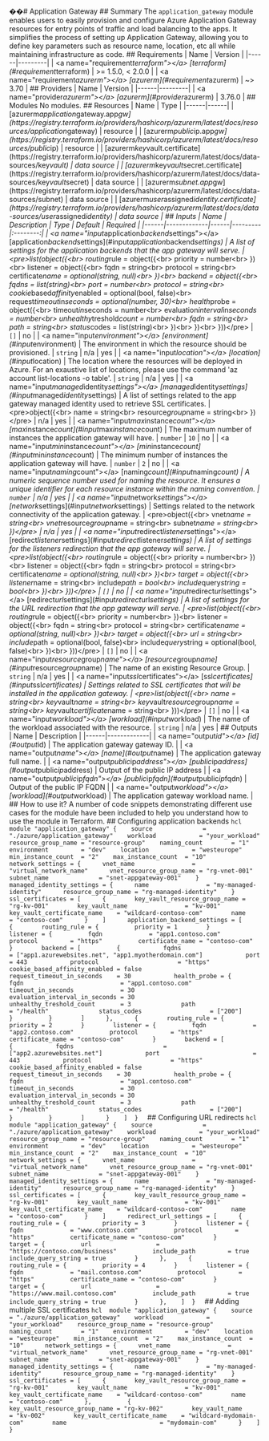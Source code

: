 ��#   A p p l i c a t i o n   G a t e w a y  
  
 # #   S u m m a r y  
  
 T h e   ` a p p l i c a t i o n _ g a t e w a y `   m o d u l e   e n a b l e s   u s e r s   t o   e a s i l y   p r o v i s i o n   a n d   c o n f i g u r e   A z u r e   A p p l i c a t i o n   G a t e w a y   r e s o u r c e s   f o r   e n t r y   p o i n t s   o f   t r a f f i c   a n d   l o a d   b a l a n c i n g   t o   t h e   a p p s .   I t   s i m p l i f i e s   t h e   p r o c e s s   o f   s e t t i n g   u p   A p p l i c a t i o n   G a t e w a y ,   a l l o w i n g   y o u   t o   d e f i n e   k e y   p a r a m e t e r s   s u c h   a s   r e s o u r c e   n a m e ,   l o c a t i o n ,   e t c   a l l   w h i l e   m a i n t a i n i n g   i n f r a s t r u c t u r e   a s   c o d e .  
  
 # #   R e q u i r e m e n t s  
  
 |   N a m e   |   V e r s i o n   |  
 | - - - - - - | - - - - - - - - - |  
 |   < a   n a m e = " r e q u i r e m e n t _ t e r r a f o r m " > < / a >   [ t e r r a f o r m ] ( # r e q u i r e m e n t \ _ t e r r a f o r m )   |   > =   1 . 5 . 0 ,   <   2 . 0 . 0   |  
 |   < a   n a m e = " r e q u i r e m e n t _ a z u r e r m " > < / a >   [ a z u r e r m ] ( # r e q u i r e m e n t \ _ a z u r e r m )   |   ~ >   3 . 7 0   |  
  
 # #   P r o v i d e r s  
  
 |   N a m e   |   V e r s i o n   |  
 | - - - - - - | - - - - - - - - - |  
 |   < a   n a m e = " p r o v i d e r _ a z u r e r m " > < / a >   [ a z u r e r m ] ( # p r o v i d e r \ _ a z u r e r m )   |   3 . 7 6 . 0   |  
  
 # #   M o d u l e s  
  
 N o   m o d u l e s .  
  
 # #   R e s o u r c e s  
  
 |   N a m e   |   T y p e   |  
 | - - - - - - | - - - - - - |  
 |   [ a z u r e r m _ a p p l i c a t i o n _ g a t e w a y . a p p _ g w ] ( h t t p s : / / r e g i s t r y . t e r r a f o r m . i o / p r o v i d e r s / h a s h i c o r p / a z u r e r m / l a t e s t / d o c s / r e s o u r c e s / a p p l i c a t i o n _ g a t e w a y )   |   r e s o u r c e   |  
 |   [ a z u r e r m _ p u b l i c _ i p . a p p _ g w ] ( h t t p s : / / r e g i s t r y . t e r r a f o r m . i o / p r o v i d e r s / h a s h i c o r p / a z u r e r m / l a t e s t / d o c s / r e s o u r c e s / p u b l i c _ i p )   |   r e s o u r c e   |  
 |   [ a z u r e r m _ k e y _ v a u l t . c e r t i f i c a t e ] ( h t t p s : / / r e g i s t r y . t e r r a f o r m . i o / p r o v i d e r s / h a s h i c o r p / a z u r e r m / l a t e s t / d o c s / d a t a - s o u r c e s / k e y _ v a u l t )   |   d a t a   s o u r c e   |  
 |   [ a z u r e r m _ k e y _ v a u l t _ s e c r e t . c e r t i f i c a t e ] ( h t t p s : / / r e g i s t r y . t e r r a f o r m . i o / p r o v i d e r s / h a s h i c o r p / a z u r e r m / l a t e s t / d o c s / d a t a - s o u r c e s / k e y _ v a u l t _ s e c r e t )   |   d a t a   s o u r c e   |  
 |   [ a z u r e r m _ s u b n e t . a p p _ g w ] ( h t t p s : / / r e g i s t r y . t e r r a f o r m . i o / p r o v i d e r s / h a s h i c o r p / a z u r e r m / l a t e s t / d o c s / d a t a - s o u r c e s / s u b n e t )   |   d a t a   s o u r c e   |  
 |   [ a z u r e r m _ u s e r _ a s s i g n e d _ i d e n t i t y . c e r t i f i c a t e ] ( h t t p s : / / r e g i s t r y . t e r r a f o r m . i o / p r o v i d e r s / h a s h i c o r p / a z u r e r m / l a t e s t / d o c s / d a t a - s o u r c e s / u s e r _ a s s i g n e d _ i d e n t i t y )   |   d a t a   s o u r c e   |  
  
 # #   I n p u t s  
  
 |   N a m e   |   D e s c r i p t i o n   |   T y p e   |   D e f a u l t   |   R e q u i r e d   |  
 | - - - - - - | - - - - - - - - - - - - - | - - - - - - | - - - - - - - - - | : - - - - - - - - : |  
 |   < a   n a m e = " i n p u t _ a p p l i c a t i o n _ b a c k e n d _ s e t t i n g s " > < / a >   [ a p p l i c a t i o n \ _ b a c k e n d \ _ s e t t i n g s ] ( # i n p u t \ _ a p p l i c a t i o n \ _ b a c k e n d \ _ s e t t i n g s )   |   A   l i s t   o f   s e t t i n g s   f o r   t h e   a p p l i c a t i o n   b a c k e n d s   t h a t   t h e   a p p   g a t e w a y   w i l l   s e r v e .   |   < p r e > l i s t ( o b j e c t ( { < b r >         r o u t i n g _ r u l e   =   o b j e c t ( { < b r >             p r i o r i t y   =   n u m b e r < b r >         } ) < b r >         l i s t e n e r   =   o b j e c t ( { < b r >             f q d n                           =   s t r i n g < b r >             p r o t o c o l                   =   s t r i n g < b r >             c e r t i f i c a t e _ n a m e   =   o p t i o n a l ( s t r i n g ,   n u l l ) < b r >         } ) < b r >         b a c k e n d   =   o b j e c t ( { < b r >             f q d n s                                                   =   l i s t ( s t r i n g ) < b r >             p o r t                                                     =   n u m b e r < b r >             p r o t o c o l                                             =   s t r i n g < b r >             c o o k i e _ b a s e d _ a f f i n i t y _ e n a b l e d   =   o p t i o n a l ( b o o l ,   f a l s e ) < b r >             r e q u e s t _ t i m e o u t _ i n _ s e c o n d s         =   o p t i o n a l ( n u m b e r ,   3 0 ) < b r >             h e a l t h _ p r o b e   =   o b j e c t ( { < b r >                 t i m e o u t _ i n _ s e c o n d s                           =   n u m b e r < b r >                 e v a l u a t i o n _ i n t e r v a l _ i n _ s e c o n d s   =   n u m b e r < b r >                 u n h e a l t h y _ t r e s h o l d _ c o u n t               =   n u m b e r < b r >                 f q d n                                                       =   s t r i n g < b r >                 p a t h                                                       =   s t r i n g < b r >                 s t a t u s _ c o d e s                                       =   l i s t ( s t r i n g ) < b r >             } ) < b r >         } ) < b r >     } ) ) < / p r e >   |   ` [ ] `   |   n o   |  
 |   < a   n a m e = " i n p u t _ e n v i r o n m e n t " > < / a >   [ e n v i r o n m e n t ] ( # i n p u t \ _ e n v i r o n m e n t )   |   T h e   e n v i r o n m e n t   i n   w h i c h   t h e   r e s o u r c e   s h o u l d   b e   p r o v i s i o n e d .   |   ` s t r i n g `   |   n / a   |   y e s   |  
 |   < a   n a m e = " i n p u t _ l o c a t i o n " > < / a >   [ l o c a t i o n ] ( # i n p u t \ _ l o c a t i o n )   |   T h e   l o c a t i o n   w h e r e   t h e   r e s o u r c e s   w i l l   b e   d e p l o y e d   i n   A z u r e .   F o r   a n   e x a u s t i v e   l i s t   o f   l o c a t i o n s ,   p l e a s e   u s e   t h e   c o m m a n d   ' a z   a c c o u n t   l i s t - l o c a t i o n s   - o   t a b l e ' .   |   ` s t r i n g `   |   n / a   |   y e s   |  
 |   < a   n a m e = " i n p u t _ m a n a g e d _ i d e n t i t y _ s e t t i n g s " > < / a >   [ m a n a g e d \ _ i d e n t i t y \ _ s e t t i n g s ] ( # i n p u t \ _ m a n a g e d \ _ i d e n t i t y \ _ s e t t i n g s )   |   A   l i s t   o f   s e t t i n g s   r e l a t e d   t o   t h e   a p p   g a t e w a y   m a n a g e d   i d e n t i t y   u s e d   t o   r e t r i e v e   S S L   c e r t i f i c a t e s .   |   < p r e > o b j e c t ( { < b r >         n a m e                                 =   s t r i n g < b r >         r e s o u r c e _ g r o u p _ n a m e   =   s t r i n g < b r >     } ) < / p r e >   |   n / a   |   y e s   |  
 |   < a   n a m e = " i n p u t _ m a x _ i n s t a n c e _ c o u n t " > < / a >   [ m a x \ _ i n s t a n c e \ _ c o u n t ] ( # i n p u t \ _ m a x \ _ i n s t a n c e \ _ c o u n t )   |   T h e   m a x i m u m   n u m b e r   o f   i n s t a n c e s   t h e   a p p l i c a t i o n   g a t e w a y   w i l l   h a v e .   |   ` n u m b e r `   |   ` 1 0 `   |   n o   |  
 |   < a   n a m e = " i n p u t _ m i n _ i n s t a n c e _ c o u n t " > < / a >   [ m i n \ _ i n s t a n c e \ _ c o u n t ] ( # i n p u t \ _ m i n \ _ i n s t a n c e \ _ c o u n t )   |   T h e   m i n i m u m   n u m b e r   o f   i n s t a n c e s   t h e   a p p l i c a t i o n   g a t e w a y   w i l l   h a v e .   |   ` n u m b e r `   |   ` 2 `   |   n o   |  
 |   < a   n a m e = " i n p u t _ n a m i n g _ c o u n t " > < / a >   [ n a m i n g \ _ c o u n t ] ( # i n p u t \ _ n a m i n g \ _ c o u n t )   |   A   n u m e r i c   s e q u e n c e   n u m b e r   u s e d   f o r   n a m i n g   t h e   r e s o u r c e .   I t   e n s u r e s   a   u n i q u e   i d e n t i f i e r   f o r   e a c h   r e s o u r c e   i n s t a n c e   w i t h i n   t h e   n a m i n g   c o n v e n t i o n .   |   ` n u m b e r `   |   n / a   |   y e s   |  
 |   < a   n a m e = " i n p u t _ n e t w o r k _ s e t t i n g s " > < / a >   [ n e t w o r k \ _ s e t t i n g s ] ( # i n p u t \ _ n e t w o r k \ _ s e t t i n g s )   |   S e t t i n g s   r e l a t e d   t o   t h e   n e t w o r k   c o n n e c t i v i t y   o f   t h e   a p p l i c a t i o n   g a t e w a y .   |   < p r e > o b j e c t ( { < b r >         v n e t _ n a m e                                 =   s t r i n g < b r >         v n e t _ r e s o u r c e _ g r o u p _ n a m e   =   s t r i n g < b r >         s u b n e t _ n a m e                             =   s t r i n g < b r >     } ) < / p r e >   |   n / a   |   y e s   |  
 |   < a   n a m e = " i n p u t _ r e d i r e c t _ l i s t e n e r _ s e t t i n g s " > < / a >   [ r e d i r e c t \ _ l i s t e n e r \ _ s e t t i n g s ] ( # i n p u t \ _ r e d i r e c t \ _ l i s t e n e r \ _ s e t t i n g s )   |   A   l i s t   o f   s e t t i n g s   f o r   t h e   l i s t e n e r s   r e d i r e c t i o n   t h a t   t h e   a p p   g a t e w a y   w i l l   s e r v e .   |   < p r e > l i s t ( o b j e c t ( { < b r >         r o u t i n g _ r u l e   =   o b j e c t ( { < b r >             p r i o r i t y   =   n u m b e r < b r >         } ) < b r >         l i s t e n e r   =   o b j e c t ( { < b r >             f q d n                           =   s t r i n g < b r >             p r o t o c o l                   =   s t r i n g < b r >             c e r t i f i c a t e _ n a m e   =   o p t i o n a l ( s t r i n g ,   n u l l ) < b r >         } ) < b r >         t a r g e t   =   o b j e c t ( { < b r >             l i s t e n e r _ n a m e                 =   s t r i n g < b r >             i n c l u d e _ p a t h                   =   b o o l < b r >             i n c l u d e _ q u e r y _ s t r i n g   =   b o o l < b r >         } ) < b r >     } ) ) < / p r e >   |   ` [ ] `   |   n o   |  
 |   < a   n a m e = " i n p u t _ r e d i r e c t _ u r l _ s e t t i n g s " > < / a >   [ r e d i r e c t \ _ u r l \ _ s e t t i n g s ] ( # i n p u t \ _ r e d i r e c t \ _ u r l \ _ s e t t i n g s )   |   A   l i s t   o f   s e t t i n g s   f o r   t h e   U R L   r e d i r e c t i o n   t h a t   t h e   a p p   g a t e w a y   w i l l   s e r v e .   |   < p r e > l i s t ( o b j e c t ( { < b r >         r o u t i n g _ r u l e   =   o b j e c t ( { < b r >             p r i o r i t y   =   n u m b e r < b r >         } ) < b r >         l i s t e n e r   =   o b j e c t ( { < b r >             f q d n                           =   s t r i n g < b r >             p r o t o c o l                   =   s t r i n g < b r >             c e r t i f i c a t e _ n a m e   =   o p t i o n a l ( s t r i n g ,   n u l l ) < b r >         } ) < b r >         t a r g e t   =   o b j e c t ( { < b r >             u r l                                     =   s t r i n g < b r >             i n c l u d e _ p a t h                   =   o p t i o n a l ( b o o l ,   f a l s e ) < b r >             i n c l u d e _ q u e r y _ s t r i n g   =   o p t i o n a l ( b o o l ,   f a l s e ) < b r >         } ) < b r >     } ) ) < / p r e >   |   ` [ ] `   |   n o   |  
 |   < a   n a m e = " i n p u t _ r e s o u r c e _ g r o u p _ n a m e " > < / a >   [ r e s o u r c e \ _ g r o u p \ _ n a m e ] ( # i n p u t \ _ r e s o u r c e \ _ g r o u p \ _ n a m e )   |   T h e   n a m e   o f   a n   e x i s t i n g   R e s o u r c e   G r o u p .   |   ` s t r i n g `   |   n / a   |   y e s   |  
 |   < a   n a m e = " i n p u t _ s s l _ c e r t i f i c a t e s " > < / a >   [ s s l \ _ c e r t i f i c a t e s ] ( # i n p u t \ _ s s l \ _ c e r t i f i c a t e s )   |   S e t t i n g s   r e l a t e d   t o   S S L   c e r t i f i c a t e s   t h a t   w i l l   b e   i n s t a l l e d   i n   t h e   a p p l i c a t i o n   g a t e w a y .   |   < p r e > l i s t ( o b j e c t ( { < b r >         n a m e                                                     =   s t r i n g < b r >         k e y _ v a u l t _ n a m e                                 =   s t r i n g < b r >         k e y _ v a u l t _ r e s o u r c e _ g r o u p _ n a m e   =   s t r i n g < b r >         k e y _ v a u l t _ c e r t i f i c a t e _ n a m e         =   s t r i n g < b r >     } ) ) < / p r e >   |   ` [ ] `   |   n o   |  
 |   < a   n a m e = " i n p u t _ w o r k l o a d " > < / a >   [ w o r k l o a d ] ( # i n p u t \ _ w o r k l o a d )   |   T h e   n a m e   o f   t h e   w o r k l o a d   a s s o c i a t e d   w i t h   t h e   r e s o u r c e .   |   ` s t r i n g `   |   n / a   |   y e s   |  
  
 # #   O u t p u t s  
  
 |   N a m e   |   D e s c r i p t i o n   |  
 | - - - - - - | - - - - - - - - - - - - - |  
 |   < a   n a m e = " o u t p u t _ i d " > < / a >   [ i d ] ( # o u t p u t \ _ i d )   |   T h e   a p p l i c a t i o n   g a t e w a y     g a t e w a y     I D .   |  
 |   < a   n a m e = " o u t p u t _ n a m e " > < / a >   [ n a m e ] ( # o u t p u t \ _ n a m e )   |   T h e   a p p l i c a t i o n   g a t e w a y   f u l l   n a m e .   |  
 |   < a   n a m e = " o u t p u t _ p u b l i c _ i p _ a d d r e s s " > < / a >   [ p u b l i c \ _ i p \ _ a d d r e s s ] ( # o u t p u t \ _ p u b l i c \ _ i p \ _ a d d r e s s )   |   O u t p u t   o f   t h e   p u b l i c   I P   a d d r e s s   |  
 |   < a   n a m e = " o u t p u t _ p u b l i c _ i p _ f q d n " > < / a >   [ p u b l i c \ _ i p \ _ f q d n ] ( # o u t p u t \ _ p u b l i c \ _ i p \ _ f q d n )   |   O u t p u t   o f   t h e   p u b l i c   I P   F Q D N   |  
 |   < a   n a m e = " o u t p u t _ w o r k l o a d " > < / a >   [ w o r k l o a d ] ( # o u t p u t \ _ w o r k l o a d )   |   T h e   a p p l i c a t i o n   g a t e w a y   w o r k l o a d   n a m e .   |  
  
 # #   H o w   t o   u s e   i t ?  
  
 A   n u m b e r   o f   c o d e   s n i p p e t s   d e m o n s t r a t i n g   d i f f e r e n t   u s e   c a s e s   f o r   t h e   m o d u l e   h a v e   b e e n   i n c l u d e d   t o   h e l p   y o u   u n d e r s t a n d   h o w   t o   u s e   t h e   m o d u l e   i n   T e r r a f o r m .  
  
  
 # #   C o n f i g u r i n g   a p p l i c a t i o n   b a c k e n d s  
  
 ` ` ` h c l  
 m o d u l e   " a p p l i c a t i o n _ g a t e w a y "   {  
     s o u r c e                             =   " . / a z u r e / a p p l i c a t i o n _ g a t e w a y "  
     w o r k l o a d                         =   " y o u r _ w o r k l o a d "  
     r e s o u r c e _ g r o u p _ n a m e   =   " r e s o u r c e - g r o u p "  
     n a m i n g _ c o u n t                 =   " 1 "  
     e n v i r o n m e n t                   =   " d e v "  
     l o c a t i o n                         =   " w e s t e u r o p e "  
     m i n _ i n s t a n c e _ c o u n t     =   " 2 "  
     m a x _ i n s t a n c e _ c o u n t     =   " 1 0 "  
  
     n e t w o r k _ s e t t i n g s   =   {  
         v n e t _ n a m e                                 =   " v i r t u a l _ n e t w o r k _ n a m e "  
         v n e t _ r e s o u r c e _ g r o u p _ n a m e   =   " r g - v n e t - 0 0 1 "  
         s u b n e t _ n a m e                             =   " s n e t - a p p g a t e w a y - 0 0 1 "  
     }  
  
     m a n a g e d _ i d e n t i t y _ s e t t i n g s   =   {  
         n a m e                                 =   " m y - m a n a g e d - i d e n t i t y "  
         r e s o u r c e _ g r o u p _ n a m e   =   " r g - m a n a g e d - i d e n t i t y "  
     }  
  
     s s l _ c e r t i f i c a t e s   =   [  
         {  
             k e y _ v a u l t _ r e s o u r c e _ g r o u p _ n a m e   =   " r g - k v - 0 0 1 "  
             k e y _ v a u l t _ n a m e                                 =   " k v - 0 0 1 "  
             k e y _ v a u l t _ c e r t i f i c a t e _ n a m e         =   " w i l d c a r d - c o n t o s o - c o m "  
             n a m e                                                     =   " c o n t o s o - c o m "  
         }  
     ]  
  
     a p p l i c a t i o n _ b a c k e n d _ s e t t i n g s   =   [  
         {  
             r o u t i n g _ r u l e   =   {  
                 p r i o r i t y   =   1  
             }  
             l i s t e n e r   =   {  
                 f q d n                           =   " a p p 1 . c o n t o s o . c o m "  
                 p r o t o c o l                   =   " h t t p s "  
                 c e r t i f i c a t e _ n a m e   =   " c o n t o s o - c o m "  
             }  
             b a c k e n d   =   [  
                 {  
                     f q d n s                                                   =   [ " a p p 1 . a z u r e w e b s i t e s . n e t " ,   " a p p 1 . m y o t h e r d o m a i n . c o m " ]  
                     p o r t                                                     =   4 4 3  
                     p r o t o c o l                                             =   " h t t p s "  
                     c o o k i e _ b a s e d _ a f f i n i t y _ e n a b l e d   =   f a l s e  
                     r e q u e s t _ t i m e o u t _ i n _ s e c o n d s         =   3 0  
                     h e a l t h _ p r o b e   =   {  
                         f q d n                                                       =   " a p p 1 . c o n t o s o . c o m "  
                         t i m e o u t _ i n _ s e c o n d s                           =   3 0  
                         e v a l u a t i o n _ i n t e r v a l _ i n _ s e c o n d s   =   3 0  
                         u n h e a l t h y _ t r e s h o l d _ c o u n t               =   3  
                         p a t h                                                       =   " / h e a l t h "  
                         s t a t u s _ c o d e s                                       =   [ " 2 0 0 " ]  
                     }  
                 }  
             ]  
         } ,  
         {  
             r o u t i n g _ r u l e   =   {  
                 p r i o r i t y   =   2  
             }  
             l i s t e n e r   =   {  
                 f q d n                           =   " a p p 2 . c o n t o s o . c o m "  
                 p r o t o c o l                   =   " h t t p s "  
                 c e r t i f i c a t e _ n a m e   =   " c o n t o s o - c o m "  
             }  
             b a c k e n d   =   [  
                 {  
                     f q d n s                                                   =   [ " a p p 2 . a z u r e w e b s i t e s . n e t " ]  
                     p o r t                                                     =   4 4 3  
                     p r o t o c o l                                             =   " h t t p s "  
                     c o o k i e _ b a s e d _ a f f i n i t y _ e n a b l e d   =   f a l s e  
                     r e q u e s t _ t i m e o u t _ i n _ s e c o n d s         =   3 0  
                     h e a l t h _ p r o b e   =   {  
                         f q d n                                                       =   " a p p 1 . c o n t o s o . c o m "  
                         t i m e o u t _ i n _ s e c o n d s                           =   3 0  
                         e v a l u a t i o n _ i n t e r v a l _ i n _ s e c o n d s   =   3 0  
                         u n h e a l t h y _ t r e s h o l d _ c o u n t               =   3  
                         p a t h                                                       =   " / h e a l t h "  
                         s t a t u s _ c o d e s                                       =   [ " 2 0 0 " ]  
                     }  
                 }  
             ]  
         }  
     ]  
 }  
 ` ` `  
  
 # #   C o n f i g u r i n g   U R L   r e d i r e c t s  
  
 ` ` ` h c l  
 m o d u l e   " a p p l i c a t i o n _ g a t e w a y "   {  
     s o u r c e                             =   " . / a z u r e / a p p l i c a t i o n _ g a t e w a y "  
     w o r k l o a d                         =   " y o u r _ w o r k l o a d "  
     r e s o u r c e _ g r o u p _ n a m e   =   " r e s o u r c e - g r o u p "  
     n a m i n g _ c o u n t                 =   " 1 "  
     e n v i r o n m e n t                   =   " d e v "  
     l o c a t i o n                         =   " w e s t e u r o p e "  
     m i n _ i n s t a n c e _ c o u n t     =   " 2 "  
     m a x _ i n s t a n c e _ c o u n t     =   " 1 0 "  
  
     n e t w o r k _ s e t t i n g s   =   {  
         v n e t _ n a m e                                 =   " v i r t u a l _ n e t w o r k _ n a m e "  
         v n e t _ r e s o u r c e _ g r o u p _ n a m e   =   " r g - v n e t - 0 0 1 "  
         s u b n e t _ n a m e                             =   " s n e t - a p p g a t e w a y - 0 0 1 "  
     }  
  
     m a n a g e d _ i d e n t i t y _ s e t t i n g s   =   {  
         n a m e                                 =   " m y - m a n a g e d - i d e n t i t y "  
         r e s o u r c e _ g r o u p _ n a m e   =   " r g - m a n a g e d - i d e n t i t y "  
     }  
  
     s s l _ c e r t i f i c a t e s   =   [  
         {  
             k e y _ v a u l t _ r e s o u r c e _ g r o u p _ n a m e   =   " r g - k v - 0 0 1 "  
             k e y _ v a u l t _ n a m e                                 =   " k v - 0 0 1 "  
             k e y _ v a u l t _ c e r t i f i c a t e _ n a m e         =   " w i l d c a r d - c o n t o s o - c o m "  
             n a m e                                                     =   " c o n t o s o - c o m "  
         }  
     ]  
  
     r e d i r e c t _ u r l _ s e t t i n g s   =   [  
         {  
             r o u t i n g _ r u l e   =   {  
                 p r i o r i t y   =   3  
             }  
             l i s t e n e r   =   {  
                 f q d n                           =   " w w w . c o n t o s o . c o m "  
                 p r o t o c o l                   =   " h t t p s "  
                 c e r t i f i c a t e _ n a m e   =   " c o n t o s o - c o m "  
             }  
             t a r g e t   =   {  
                 u r l                                     =   " h t t p s : / / c o n t o s o . c o m / b u s i n e s s "  
                 i n c l u d e _ p a t h                   =   t r u e  
                 i n c l u d e _ q u e r y _ s t r i n g   =   t r u e  
             }  
         } ,  
         {  
             r o u t i n g _ r u l e   =   {  
                 p r i o r i t y   =   4  
             }  
             l i s t e n e r   =   {  
                 f q d n                           =   " m a i l . c o n t o s o . c o m "  
                 p r o t o c o l                   =   " h t t p s "  
                 c e r t i f i c a t e _ n a m e   =   " c o n t o s o - c o m "  
             }  
             t a r g e t   =   {  
                 u r l                                     =   " h t t p s : / / w w w . m a i l . c o n t o s o . c o m "  
                 i n c l u d e _ p a t h                   =   t r u e  
                 i n c l u d e _ q u e r y _ s t r i n g   =   t r u e  
             }  
         } ,  
     ]  
 }  
 ` ` `  
  
 # #   A d d i n g   m u l t i p l e   S S L   c e r t i f i c a t e s  
  
 ` ` ` h c l  
 m o d u l e   " a p p l i c a t i o n _ g a t e w a y "   {  
     s o u r c e                             =   " . / a z u r e / a p p l i c a t i o n _ g a t e w a y "  
     w o r k l o a d                         =   " y o u r _ w o r k l o a d "  
     r e s o u r c e _ g r o u p _ n a m e   =   " r e s o u r c e - g r o u p "  
     n a m i n g _ c o u n t                 =   " 1 "  
     e n v i r o n m e n t                   =   " d e v "  
     l o c a t i o n                         =   " w e s t e u r o p e "  
     m i n _ i n s t a n c e _ c o u n t     =   " 2 "  
     m a x _ i n s t a n c e _ c o u n t     =   " 1 0 "  
  
     n e t w o r k _ s e t t i n g s   =   {  
         v n e t _ n a m e                                 =   " v i r t u a l _ n e t w o r k _ n a m e "  
         v n e t _ r e s o u r c e _ g r o u p _ n a m e   =   " r g - v n e t - 0 0 1 "  
         s u b n e t _ n a m e                             =   " s n e t - a p p g a t e w a y - 0 0 1 "  
     }  
  
     m a n a g e d _ i d e n t i t y _ s e t t i n g s   =   {  
         n a m e                                 =   " m y - m a n a g e d - i d e n t i t y "  
         r e s o u r c e _ g r o u p _ n a m e   =   " r g - m a n a g e d - i d e n t i t y "  
     }  
  
     s s l _ c e r t i f i c a t e s   =   [  
         {  
             k e y _ v a u l t _ r e s o u r c e _ g r o u p _ n a m e   =   " r g - k v - 0 0 1 "  
             k e y _ v a u l t _ n a m e                                 =   " k v - 0 0 1 "  
             k e y _ v a u l t _ c e r t i f i c a t e _ n a m e         =   " w i l d c a r d - c o n t o s o - c o m "  
             n a m e                                                     =   " c o n t o s o - c o m "  
         } ,  
                 {  
             k e y _ v a u l t _ r e s o u r c e _ g r o u p _ n a m e   =   " r g - k v - 0 0 2 "  
             k e y _ v a u l t _ n a m e                                 =   " k v - 0 0 2 "  
             k e y _ v a u l t _ c e r t i f i c a t e _ n a m e         =   " w i l d c a r d - m y d o m a i n - c o m "  
             n a m e                                                     =   " m y d o m a i n - c o m "  
         }  
     ]  
 }  
 ` ` ` 